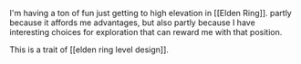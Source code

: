I'm having a ton of fun just getting to high elevation in [[Elden Ring]]. partly because it affords me advantages, but also partly because I have interesting choices for exploration that can reward me with that position.

This is a trait of [[elden ring level design]].
